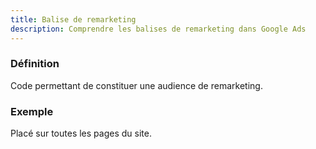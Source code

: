 ```yaml
---
title: Balise de remarketing
description: Comprendre les balises de remarketing dans Google Ads
---
```


### Définition
Code permettant de constituer une audience de remarketing.

### Exemple
Placé sur toutes les pages du site.